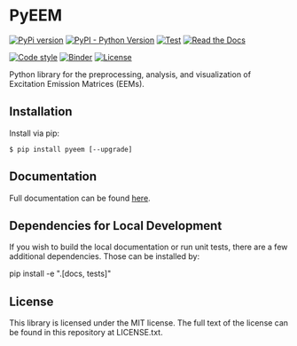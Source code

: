 # PyEEM

[![PyPi version](https://img.shields.io/pypi/v/pyeem.svg 'pypi version')](https://pypi.org/project/pyeem/)
[![PyPI - Python Version](https://img.shields.io/pypi/pyversions/pyeem.svg)](https://pypi.org/project/pyeem/)
[![Test](https://github.com/drewmee/PyEEM/workflows/Test/badge.svg)](https://github.com/drewmee/PyEEM/actions?query=workflow%3ATest)
[![Read the Docs](https://readthedocs.org/projects/pyeem/badge/?version=latest)](https://pyeem.readthedocs.io/)
<!--- [![codecov](https://codecov.io/gh/drewmee/PyEEM/branch/master/graph/badge.svg?token=RAPG3XDZ6H)](https://codecov.io/gh/drewmee/PyEEM)-->
[![Code style](https://img.shields.io/badge/code%20style-black-000000.svg)](https://github.com/psf/black)
[![Binder](https://mybinder.org/badge.svg)](https://mybinder.org/v2/gh/drewmee/PyEEM/master?filepath=docs%2Fsource%2Ftutorials%2Fnotebooks)
[![License](https://img.shields.io/github/license/mashape/apistatus.svg)](https://github.com/drewmee/PyEEM/blob/master/LICENSE)

Python library for the preprocessing, analysis, and visualization of Excitation Emission Matrices (EEMs).

## Installation

Install via pip:

    $ pip install pyeem [--upgrade]

## Documentation

  Full documentation can be found [here](https://pyeem.readthedocs.io/).

## Dependencies for Local Development

If you wish to build the local documentation or run unit tests, there are a few additional dependencies. Those can be installed by:

pip install -e ".[docs, tests]"

## License

This library is licensed under the MIT license. The full text of the license can be found in this repository at LICENSE.txt.